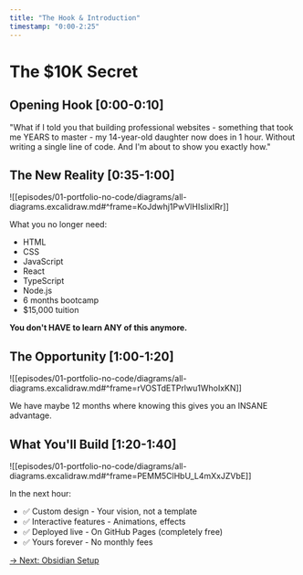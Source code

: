 ```yaml
---
title: "The Hook & Introduction"
timestamp: "0:00-2:25"
---
```


# The $10K Secret

## Opening Hook [0:00-0:10]
"What if I told you that building professional websites - something that took me YEARS to master - my 14-year-old daughter now does in 1 hour. Without writing a single line of code. And I'm about to show you exactly how."

## The New Reality [0:35-1:00]

![[episodes/01-portfolio-no-code/diagrams/all-diagrams.excalidraw.md#^frame=KoJdwhj1PwVlHIsIixIRr]]

What you no longer need:
- HTML
- CSS
- JavaScript
- React
- TypeScript
- Node.js
- 6 months bootcamp
- $15,000 tuition

**You don't HAVE to learn ANY of this anymore.**

## The Opportunity [1:00-1:20]

![[episodes/01-portfolio-no-code/diagrams/all-diagrams.excalidraw.md#^frame=rVOSTdETPrlwu1WhoIxKN]]

We have maybe 12 months where knowing this gives you an INSANE advantage.

## What You'll Build [1:20-1:40]

![[episodes/01-portfolio-no-code/diagrams/all-diagrams.excalidraw.md#^frame=PEMM5ClHbU_L4mXxJZVbE]]

In the next hour:
- ✅ Custom design - Your vision, not a template
- ✅ Interactive features - Animations, effects
- ✅ Deployed live - On GitHub Pages (completely free)
- ✅ Yours forever - No monthly fees

[→ Next: Obsidian Setup](01-obsidian-setup.md)